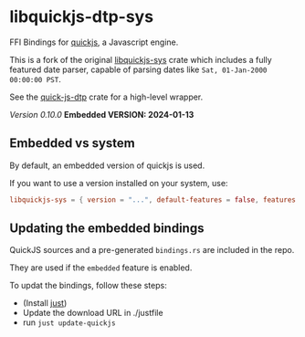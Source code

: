 # libquickjs-dtp-sys

FFI Bindings for [quickjs](https://bellard.org/quickjs/), a Javascript engine.

This is a fork of the original [libquickjs-sys](https://crates.io/crates/libquickjs-sys)
crate which includes a fully featured date parser, capable of parsing dates like
`Sat, 01-Jan-2000 00:00:00 PST`.

See the [quick-js-dtp](https://crates.io/crates/quick-js-dtp) crate for a high-level
wrapper.


*Version 0.10.0*
**Embedded VERSION: 2024-01-13**

## Embedded vs system

By default, an embedded version of quickjs is used.

If you want to use a version installed on your system, use:


```toml
libquickjs-sys = { version = "...", default-features = false, features = ["system"] }
```


## Updating the embedded bindings

QuickJS sources and a pre-generated `bindings.rs` are included in the repo.

They are used if the `embedded` feature is enabled.

To updat the bindings, follow these steps:

* (Install [just](https://github.com/casey/just))
* Update the download URL in ./justfile
* run `just update-quickjs`
